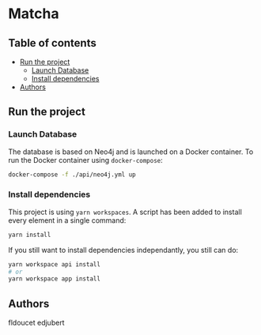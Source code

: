 # Matcha
## Table of contents
- [Run the project](#run-the-project)
  - [Launch Database](#launch-database)
  - [Install dependencies](#install-dependencies)
- [Authors](#authors)

## Run the project
### Launch Database
The database is based on Neo4j and is launched on a Docker container.
To run the Docker container using `docker-compose`:
```bash
docker-compose -f ./api/neo4j.yml up
```

### Install dependencies
This project is using `yarn workspaces`.
A script has been added to install every element in a single command:
```bash
yarn install
```

If you still want to install dependencies independantly, you still can do:
```bash
yarn workspace api install
# or
yarn workspace app install
```

## Authors
fldoucet
edjubert